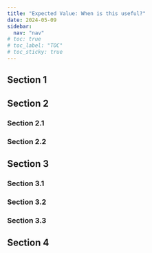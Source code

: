 ```yaml
---
title: "Expected Value: When is this useful?"
date: 2024-05-09
sidebar:
  nav: "nav"
# toc: true
# toc_label: "TOC"
# toc_sticky: true
---
```

## Section 1

## Section 2
### Section 2.1
### Section 2.2


## Section 3
### Section 3.1
### Section 3.2
### Section 3.3

## Section 4